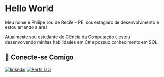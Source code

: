 # Hello World

Meu nome é Philipe sou de Recife - PE, sou estágiaro de desenvolvimento e estou amando a aréa 

Atualmente sou estudante de Ciência da Computação e estou desenvolvendo minhas habilidades em C# e possuo conhecimento em SQL.


## 🔗 Conecte-se Comigo

[![linkedin](https://img.shields.io/badge/linkedin-0A66C2?style=for-the-badge&logo=linkedin&logoColor=white)](https://www.linkedin.com/in/philipe-lira-92710b239/)
[![Perfil DIO](https://img.shields.io/badge/-Meu%20Perfil%20na%20DIO-000?style=for-the-badge)](https://web.dio.me/users/phil_lira?tab=achievements)


